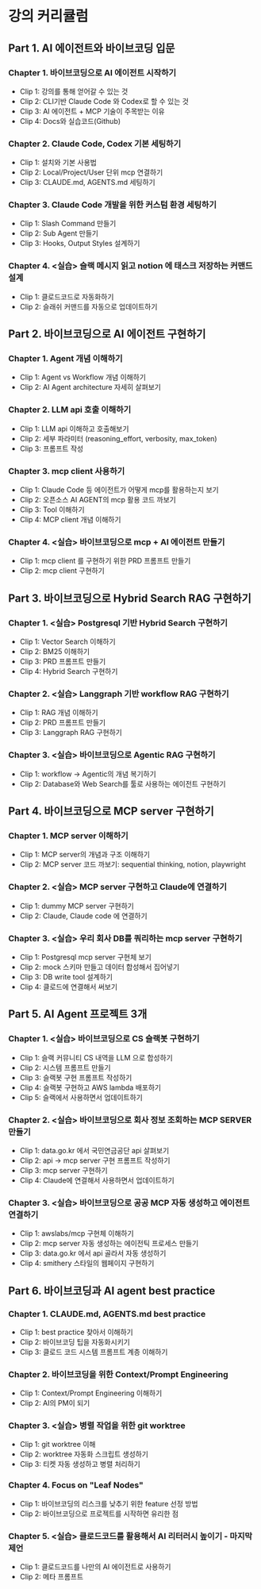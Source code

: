 # 강의 커리큘럼

## Part 1. AI 에이전트와 바이브코딩 입문

### Chapter 1. 바이브코딩으로 AI 에이전트 시작하기
- Clip 1: 강의를 통해 얻어갈 수 있는 것
- Clip 2: CLI기반 Claude Code 와 Codex로 할 수 있는 것
- Clip 3: AI 에이전트 + MCP 기술이 주목받는 이유
- Clip 4: Docs와 실습코드(Github)

### Chapter 2. Claude Code, Codex 기본 세팅하기
- Clip 1: 설치와 기본 사용법
- Clip 2: Local/Project/User 단위 mcp 연결하기
- Clip 3: CLAUDE.md, AGENTS.md 세팅하기

### Chapter 3. Claude Code 개발을 위한 커스텀 환경 세팅하기
- Clip 1: Slash Command 만들기
- Clip 2: Sub Agent 만들기
- Clip 3: Hooks, Output Styles 설계하기

### Chapter 4. <실습> 슬랙 메시지 읽고 notion 에 태스크 저장하는 커맨드 설계
- Clip 1: 클로드코드로 자동화하기
- Clip 2: 슬래쉬 커맨드를 자동으로 업데이트하기


## Part 2. 바이브코딩으로 AI 에이전트 구현하기

### Chapter 1. Agent 개념 이해하기
- Clip 1: Agent vs Workflow 개념 이해하기
- Clip 2: AI Agent architecture 자세히 살펴보기

### Chapter 2. LLM api 호출 이해하기
- Clip 1: LLM api 이해하고 호출해보기
- Clip 2: 세부 파라미터 (reasoning_effort, verbosity, max_token)
- Clip 3: 프롬프트 작성

### Chapter 3. mcp client 사용하기
- Clip 1: Claude Code 등 에이전트가 어떻게 mcp를 활용하는지 보기
- Clip 2: 오픈소스 AI AGENT의 mcp 활용 코드 까보기
- Clip 3: Tool 이해하기
- Clip 4: MCP client 개념 이해하기

### Chapter 4. <실습> 바이브코딩으로 mcp + AI 에이전트 만들기
- Clip 1: mcp client 를 구현하기 위한 PRD 프롬프트 만들기
- Clip 2: mcp client 구현하기


## Part 3. 바이브코딩으로 Hybrid Search RAG 구현하기

### Chapter 1. <실습> Postgresql 기반 Hybrid Search 구현하기
- Clip 1: Vector Search 이해하기
- Clip 2: BM25 이해하기
- Clip 3: PRD 프롬프트 만들기
- Clip 4: Hybrid Search 구현하기

### Chapter 2. <실습> Langgraph 기반 workflow RAG 구현하기
- Clip 1: RAG 개념 이해하기
- Clip 2: PRD 프롬프트 만들기
- Clip 3: Langgraph RAG 구현하기

### Chapter 3. <실습> 바이브코딩으로 Agentic RAG 구현하기
- Clip 1: workflow -> Agentic의 개념 복기하기
- Clip 2: Database와 Web Search를 툴로 사용하는 에이전트 구현하기


## Part 4. 바이브코딩으로 MCP server 구현하기

### Chapter 1. MCP server 이해하기
- Clip 1: MCP server의 개념과 구조 이해하기
- Clip 2: MCP server 코드 까보기: sequential thinking, notion, playwright

### Chapter 2. <실습> MCP server 구현하고 Claude에 연결하기
- Clip 1: dummy MCP server 구현하기
- Clip 2: Claude, Claude code 에 연결하기

### Chapter 3. <실습> 우리 회사 DB를 쿼리하는 mcp server 구현하기
- Clip 1: Postgresql mcp server 구현체 보기
- Clip 2: mock 스키마 만들고 데이터 합성해서 집어넣기
- Clip 3: DB write tool 설계하기
- Clip 4: 클로드에 연결해서 써보기


## Part 5. AI Agent 프로젝트 3개

### Chapter 1. <실습> 바이브코딩으로 CS 슬랙봇 구현하기
- Clip 1: 슬랙 커뮤니티 CS 내역을 LLM 으로 합성하기
- Clip 2: 시스템 프롬프트 만들기
- Clip 3: 슬랙봇 구현 프롬프트 작성하기
- Clip 4: 슬랙봇 구현하고 AWS lambda 배포하기
- Clip 5: 슬랙에서 사용하면서 업데이트하기

### Chapter 2. <실습> 바이브코딩으로 회사 정보 조회하는 MCP SERVER 만들기
- Clip 1: data.go.kr 에서 국민연금공단 api 살펴보기
- Clip 2: api -> mcp server 구현 프롬프트 작성하기
- Clip 3: mcp server 구현하기
- Clip 4: Claude에 연결해서 사용하면서 업데이트하기

### Chapter 3. <실습> 바이브코딩으로 공공 MCP 자동 생성하고 에이전트 연결하기
- Clip 1: awslabs/mcp 구현체 이해하기
- Clip 2: mcp server 자동 생성하는 에이전틱 프로세스 만들기
- Clip 3: data.go.kr 에서 api 골라서 자동 생성하기
- Clip 4: smithery 스타일의 웹페이지 구현하기


## Part 6. 바이브코딩과 AI agent best practice

### Chapter 1. CLAUDE.md, AGENTS.md best practice
- Clip 1: best practice 찾아서 이해하기
- Clip 2: 바이브코딩 팁을 자동화시키기
- Clip 3: 클로드 코드 시스템 프롬프트 계층 이해하기

### Chapter 2. 바이브코딩을 위한 Context/Prompt Engineering
- Clip 1: Context/Prompt Engineering 이해하기
- Clip 2: AI의 PM이 되기

### Chapter 3. <실습> 병렬 작업을 위한 git worktree
- Clip 1: git worktree 이해
- Clip 2: worktree 자동화 스크립트 생성하기
- Clip 3: 티켓 자동 생성하고 병렬 처리하기

### Chapter 4. Focus on "Leaf Nodes"
- Clip 1: 바이브코딩의 리스크를 낮추기 위한 feature 선정 방법
- Clip 2: 바이브코딩으로 프로젝트를 시작하면 유리한 점

### Chapter 5. <실습> 클로드코드를 활용해서 AI 리터러시 높이기 - 마지막 제언
- Clip 1: 클로드코드를 나만의 AI 에이전트로 사용하기
- Clip 2: 메타 프롬프트